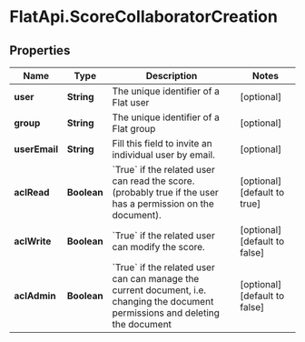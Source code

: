 # FlatApi.ScoreCollaboratorCreation

## Properties
Name | Type | Description | Notes
------------ | ------------- | ------------- | -------------
**user** | **String** | The unique identifier of a Flat user | [optional] 
**group** | **String** | The unique identifier of a Flat group | [optional] 
**userEmail** | **String** | Fill this field to invite an individual user by email.  | [optional] 
**aclRead** | **Boolean** | &#x60;True&#x60; if the related user can read the score. (probably true if the user has a permission on the document).  | [optional] [default to true]
**aclWrite** | **Boolean** | &#x60;True&#x60; if the related user can modify the score.  | [optional] [default to false]
**aclAdmin** | **Boolean** | &#x60;True&#x60; if the related user can can manage the current document, i.e. changing the document permissions and deleting the document  | [optional] [default to false]



